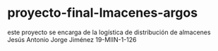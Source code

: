 # proyecto-final-lmacenes-argos
este proyecto se encarga de la logística de distribución de almacenes Jesús Antonio Jorge Jiménez 19-MIIN-1-126
